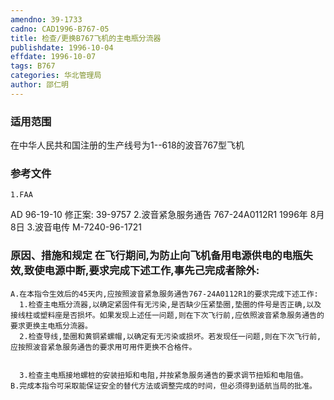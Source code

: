 ```yaml
---
amendno: 39-1733
cadno: CAD1996-B767-05
title: 检查/更换B767飞机的主电瓶分流器
publishdate: 1996-10-04
effdate: 1996-10-07
tags: B767
categories: 华北管理局
author: 邵仁明
---
```


### 适用范围 
在中华人民共和国注册的生产线号为1--618的波音767型飞机

<!--more-->
### 参考文件
    1.FAA 
AD 96-19-10  修正案: 39-9757 
    2.波音紧急服务通告 767-24A0112R1  1996年 8月 8日
    3.波音电传 M-7240-96-1721 

### 原因、措施和规定 在飞行期间,为防止向飞机备用电源供电的电瓶失效,致使电源中断,要求完成下述工作,事先己完成者除外: 
    A.在本指令生效后的45天内,应按照波音紧急服务通告767-24A0112R1的要求完成下述工作: 
      1.检查主电瓶分流器,以确定紧固件有无污染,是否缺少压紧垫圈,垫圈的件号是否正确,以及接线柱或塑料座是否损坏。如果发现上述任一问题,则在下次飞行前,应依照波音紧急服务通告的要求更换主电瓶分流器。 
      2.检查导线,垫圈和黄铜紧螺帽,以确定有无污染或损坏。若发现任一问题,则在下次飞行前,应按照波音紧急服务通告的要求用可用件更换不合格件。 

  
      3.检查主电瓶接地螺桩的安装扭矩和电阻,并按紧急服务通告的要求调节扭矩和电阻值。 
    B.完成本指令可采取能保证安全的替代方法或调整完成的时间，但必须得到适航当局的批准。
